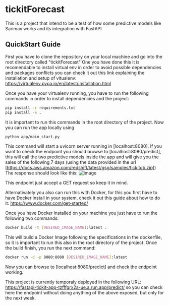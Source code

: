 # tickitForecast
This is a project that intend to be a test of how some predictive models like Sarimax works and its integration with FastAPI

## QuickStart Guide
First you have to clone the repository on your local machine and go into the root directory called "tickitForecast"
One you have done this it is recomendable to install virtual env in order to avoid possible dependencies and packages conflicts you can check it out this link explaining 
the installation and setup of vitualenv: https://virtualenv.pypa.io/en/latest/installation.html

Once you have your virtualenv running, you have to run the following commands in order to install dependencies and the project:
```bash
pip install -r requirements.txt
pip install -e .
```
It is important to run this commands in the root directory of the project. 
Now you can run the app locally using 

```bash
python app/main_start.py
```
This command will start a uvicorn server running in [localhost:8080]. If you want to check the endpoint you should browse to [localhost:8080/predict], this will call the two predictive
models inside the app and will give you the sales of the following 7 days (using the data provided in the url [https://docs.aws.amazon.com/redshift/latest/gsg/samples/tickitdb.zip])
The response should look like this:
![image](https://github.com/zaphod9801/tickitForecast/assets/71454879/2046d2b2-fdc0-4efc-8d7a-f26edb00b3be)

This endpoint just accept a GET request so keep it in mind.

Alternativately you also can run this with Docker, for this you first have to have Docker install in your system, check it out this guide about how to do it: https://www.docker.com/get-started/

Once you have Docker installed on your machine you just have to run the following two commands:
```bash
docker build -t [DESIRED_IMAGE_NAME]:latest .
```
This will build a Docker Image following the specifications in the dockerfile, so it is important to run this also in the root directory of the project.
Once the build finish, you run the next command:
```bash
docker run -d -p 8080:8080 [DESIRED_IMAGE_NAME]:latest
```
Now you can browse to [localhost:8080/predict] and check the endpoint working.

This project is currently temporaly deployed in the following URL: https://fastapi-tickit-app-tzfffgrx2a-ue.a.run.app/predict/ so you can check here the endpoint without doing anything 
of the above exposed, but only for the next week.

